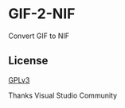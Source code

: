 # GIF-2-NIF
Convert GIF to NIF


## License
[GPLv3](https://github.com/Yu5h1/GIF-2-NIF/blob/master/LICENSE.txt)

Thanks Visual Studio Community
